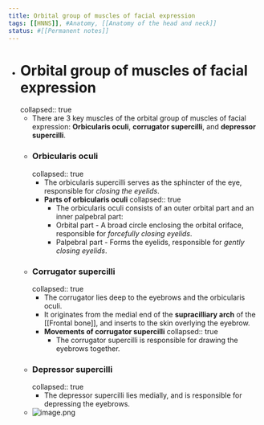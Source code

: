 ```yaml
---
title: Orbital group of muscles of facial expression
tags: [[HNNS]], #Anatomy, [[Anatomy of the head and neck]]
status: #[[Permanent notes]] 
---
```


- # Orbital group of muscles of facial expression
  collapsed:: true
	- There are 3 key muscles of the orbital group of muscles of facial expression: **Orbicularis oculi**, **corrugator supercilli**, and **depressor supercilli**.
	- ### Orbicularis oculi
	  collapsed:: true
		- The orbicularis supercilli serves as the sphincter of the eye, responsible for *closing the eyelids*.
		- **Parts of orbicularis oculi**
		  collapsed:: true
			- The orbicularis oculi consists of an outer orbital part and an inner palpebral part:
			- Orbital part - A broad circle enclosing the orbital oriface, responsible for *forcefully closing eyelids*.
			- Palpebral part - Forms the eyelids, responsible for *gently closing eyelids*.
	- ### Corrugator supercilli
	  collapsed:: true
		- The corrugator lies deep to the eyebrows and the orbicularis oculi.
		- It originates from the medial end of the **supracilliary arch** of the [[Frontal bone]], and inserts to the skin overlying the eyebrow.
		- **Movements of corrugator supercilli**
		  collapsed:: true
			- The corrugator supercilli is responsible for drawing the eyebrows together.
	- ### Depressor supercilli
	  collapsed:: true
		- The depressor supercilli lies medially, and is responsible for depressing the eyebrows.
	- ![image.png](../assets/image_1672741259150_0.png)